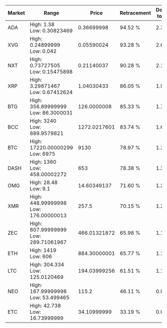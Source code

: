| Market | Range | Price| Retracement | Doubles to 50% |
| --- | --- | --- | --- | --- |
| ADA | High: 1.38<br />Low: 0.30823469 | 0.36699998 | 94.52 % | 2.30 |
| XVG | High: 0.24899999<br />Low: 0.042 | 0.05590024 | 93.28 % | 2.60 |
| NXT | High: 0.73727505<br />Low: 0.15475898 | 0.21140037 | 90.28 % | 2.11 |
| XRP | High: 3.29871467<br />Low: 0.67412624 | 1.04030433 | 86.05 % | 1.91 |
| BTG | High: 356.89999999<br />Low: 86.3000031 | 126.0000008 | 85.33 % | 1.76 |
| BCC | High: 3240<br />Low: 889.9579821 | 1272.0217601 | 83.74 % | 1.62 |
| BTC | High: 17220.00000299<br />Low: 6975 | 9130 | 78.97 % | 1.33 |
| DASH | High: 1360<br />Low: 458.00002272 | 653 | 78.38 % | 1.39 |
| OMG | High: 28.48<br />Low: 9.1 | 14.60349137 | 71.60 % | 1.29 |
| XMR | High: 448.99999998<br />Low: 176.00000013 | 257.5 | 70.15 % | 1.21 |
| ZEC | High: 807.99999999<br />Low: 289.71061967 | 466.01321872 | 65.98 % | 1.18 |
| ETH | High: 1419<br />Low: 606 | 884.30000001 | 65.77 % | 1.14 |
| LTC | High: 304.334<br />Low: 125.0120469 | 194.03999256 | 61.51 % | 1.11 |
| NEO | High: 167.99999998<br />Low: 53.499465 | 115.2 | 46.11 % | 0.00 |
| ETC | High: 42.738<br />Low: 16.73999999 | 34.10999999 | 33.19 % | 0.00 |
